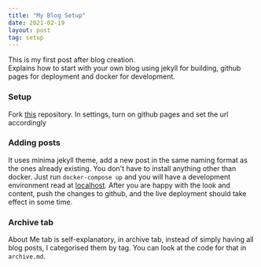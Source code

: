 ```yaml
---
title: "My Blog Setup"
date: 2021-02-19
layout: post
tag: setup
---
```


This is my first post after blog creation.<br/>
Explains how to start with your own blog using jekyll for building,
github pages for deployment and docker for development.

### Setup
Fork [this](https://github.com/madhavtummala/blog) repository. In settings, turn on github pages
and set the url accordingly

### Adding posts
It uses minima jekyll theme, add a new post in the same naming format as the ones already existing. 
You don't have to install anything other than docker. Just run `docker-compose up` and you will have 
a development environment read at [localhost](http://localhost:4000). After you are happy with the look 
and content, push the changes to github, and the live deployment should take effect in some time.

### Archive tab
About Me tab is self-explanatory, in archive tab, instead of simply having all blog posts, I
categorised them by tag. You can look at the code for that in `archive.md`.